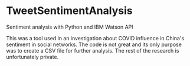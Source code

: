 # TweetSentimentAnalysis
Sentiment analysis with Python and IBM Watson API

This was a tool used in an investigation about COVID influence in China's sentiment in social networks.
The code is not great and its only purpose was to create a CSV file for further analysis. The rest of the research is unfortunately private.
